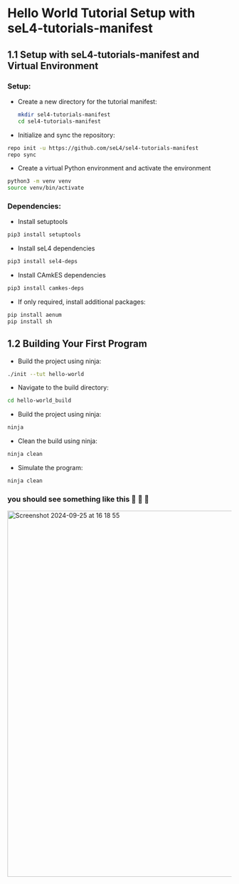 # Hello World Tutorial Setup with seL4-tutorials-manifest

## 1.1 Setup with seL4-tutorials-manifest and Virtual Environment

### Setup:

- Create a new directory for the tutorial manifest:

  ```bash
  mkdir sel4-tutorials-manifest
  cd sel4-tutorials-manifest
  ```

- Initialize and sync the repository:

```bash
repo init -u https://github.com/seL4/sel4-tutorials-manifest
repo sync
```



- Create a virtual Python environment and activate the environment 

```bash
python3 -m venv venv
source venv/bin/activate

```

### Dependencies:

- Install setuptools

```bash
pip3 install setuptools
```

- Install seL4 dependencies

```bash
pip3 install sel4-deps
```

- Install CAmkES dependencies

```bash
pip3 install camkes-deps
```

- If only required, install additional packages:

```bash
pip install aenum
pip install sh
```

## 1.2 Building Your First Program

- Build the project using ninja:

```bash
./init --tut hello-world
```

- Navigate to the build directory:

```bash
cd hello-world_build
```

- Build the project using ninja:

```bash
ninja
```

- Clean the build using ninja:

```bash
ninja clean
```

- Simulate the program:

```bash
ninja clean
```
### you should see something like this 👀 👀 👀 

<img width="821" alt="Screenshot 2024-09-25 at 16 18 55" src="https://github.com/user-attachments/assets/04d420b4-217e-46e9-bc73-d04dc3a0f39f">
